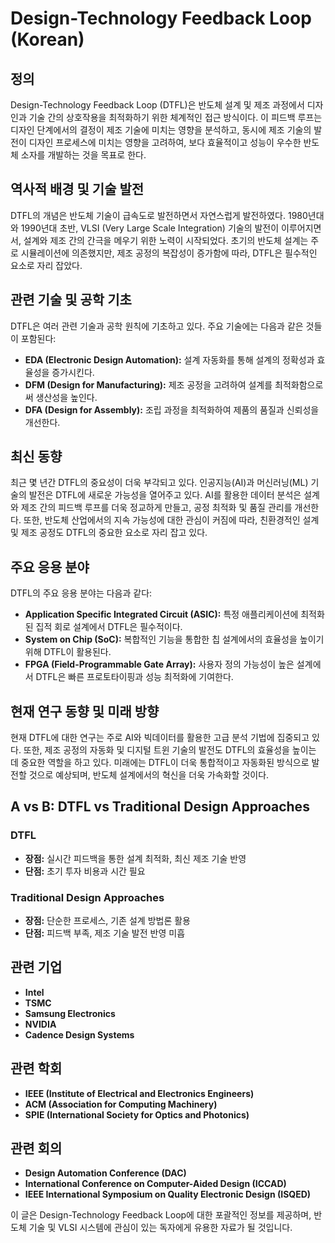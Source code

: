 # Design-Technology Feedback Loop (Korean)

## 정의

Design-Technology Feedback Loop (DTFL)은 반도체 설계 및 제조 과정에서 디자인과 기술 간의 상호작용을 최적화하기 위한 체계적인 접근 방식이다. 이 피드백 루프는 디자인 단계에서의 결정이 제조 기술에 미치는 영향을 분석하고, 동시에 제조 기술의 발전이 디자인 프로세스에 미치는 영향을 고려하여, 보다 효율적이고 성능이 우수한 반도체 소자를 개발하는 것을 목표로 한다.

## 역사적 배경 및 기술 발전

DTFL의 개념은 반도체 기술이 급속도로 발전하면서 자연스럽게 발전하였다. 1980년대와 1990년대 초반, VLSI (Very Large Scale Integration) 기술의 발전이 이루어지면서, 설계와 제조 간의 간극을 메우기 위한 노력이 시작되었다. 초기의 반도체 설계는 주로 시뮬레이션에 의존했지만, 제조 공정의 복잡성이 증가함에 따라, DTFL은 필수적인 요소로 자리 잡았다.

## 관련 기술 및 공학 기초

DTFL은 여러 관련 기술과 공학 원칙에 기초하고 있다. 주요 기술에는 다음과 같은 것들이 포함된다:

- **EDA (Electronic Design Automation):** 설계 자동화를 통해 설계의 정확성과 효율성을 증가시킨다.
- **DFM (Design for Manufacturing):** 제조 공정을 고려하여 설계를 최적화함으로써 생산성을 높인다.
- **DFA (Design for Assembly):** 조립 과정을 최적화하여 제품의 품질과 신뢰성을 개선한다.

## 최신 동향

최근 몇 년간 DTFL의 중요성이 더욱 부각되고 있다. 인공지능(AI)과 머신러닝(ML) 기술의 발전은 DTFL에 새로운 가능성을 열어주고 있다. AI를 활용한 데이터 분석은 설계와 제조 간의 피드백 루프를 더욱 정교하게 만들고, 공정 최적화 및 품질 관리를 개선한다. 또한, 반도체 산업에서의 지속 가능성에 대한 관심이 커짐에 따라, 친환경적인 설계 및 제조 공정도 DTFL의 중요한 요소로 자리 잡고 있다.

## 주요 응용 분야

DTFL의 주요 응용 분야는 다음과 같다:

- **Application Specific Integrated Circuit (ASIC):** 특정 애플리케이션에 최적화된 집적 회로 설계에서 DTFL은 필수적이다.
- **System on Chip (SoC):** 복합적인 기능을 통합한 칩 설계에서의 효율성을 높이기 위해 DTFL이 활용된다.
- **FPGA (Field-Programmable Gate Array):** 사용자 정의 가능성이 높은 설계에서 DTFL은 빠른 프로토타이핑과 성능 최적화에 기여한다.

## 현재 연구 동향 및 미래 방향

현재 DTFL에 대한 연구는 주로 AI와 빅데이터를 활용한 고급 분석 기법에 집중되고 있다. 또한, 제조 공정의 자동화 및 디지털 트윈 기술의 발전도 DTFL의 효율성을 높이는 데 중요한 역할을 하고 있다. 미래에는 DTFL이 더욱 통합적이고 자동화된 방식으로 발전할 것으로 예상되며, 반도체 설계에서의 혁신을 더욱 가속화할 것이다.

## A vs B: DTFL vs Traditional Design Approaches

### DTFL
- **장점:** 실시간 피드백을 통한 설계 최적화, 최신 제조 기술 반영
- **단점:** 초기 투자 비용과 시간 필요

### Traditional Design Approaches
- **장점:** 단순한 프로세스, 기존 설계 방법론 활용
- **단점:** 피드백 부족, 제조 기술 발전 반영 미흡

## 관련 기업

- **Intel**
- **TSMC**
- **Samsung Electronics**
- **NVIDIA**
- **Cadence Design Systems**

## 관련 학회

- **IEEE (Institute of Electrical and Electronics Engineers)**
- **ACM (Association for Computing Machinery)**
- **SPIE (International Society for Optics and Photonics)**

## 관련 회의

- **Design Automation Conference (DAC)**
- **International Conference on Computer-Aided Design (ICCAD)**
- **IEEE International Symposium on Quality Electronic Design (ISQED)**

이 글은 Design-Technology Feedback Loop에 대한 포괄적인 정보를 제공하며, 반도체 기술 및 VLSI 시스템에 관심이 있는 독자에게 유용한 자료가 될 것입니다.
